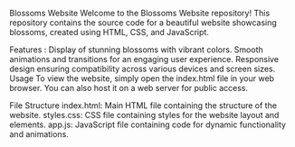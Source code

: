
Blossoms Website
Welcome to the Blossoms Website repository! This repository contains the source code for a beautiful website showcasing blossoms, created using HTML, CSS, and JavaScript.

Features :
Display of stunning blossoms with vibrant colors.
Smooth animations and transitions for an engaging user experience.
Responsive design ensuring compatibility across various devices and screen sizes.
Usage
To view the website, simply open the index.html file in your web browser. You can also host it on a web server for public access.

File Structure
index.html: Main HTML file containing the structure of the website.
styles.css: CSS file containing styles for the website layout and elements.
app.js: JavaScript file containing code for dynamic functionality and animations.
